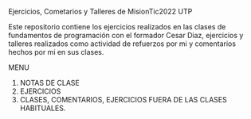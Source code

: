 
Ejercicios, Cometarios y Talleres de MisionTic2022 UTP


Este repositorio contiene los ejercicios realizados en las clases de fundamentos de programación con el formador Cesar Diaz, ejercicios y talleres realizados como actividad de refuerzos por mi y comentarios hechos por mi en sus clases.

MENU

1. NOTAS DE CLASE
2. EJERCICIOS 
3. CLASES, COMENTARIOS, EJERCICIOS FUERA DE LAS CLASES HABITUALES.
